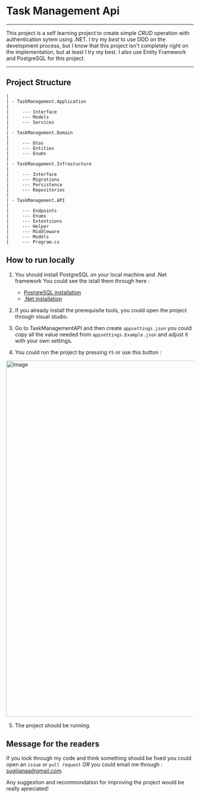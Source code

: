 
# Task Management Api

---

This project is a self learning project to create simple *CRUD* operation with authentication sytem using .NET.
I try my *best* to use DDD on the development process, but I know that this project isn't completely right on the implementation, but at least I try my best.
I also use Entity Framework and PostgreSQL for this project.

---

## Project Structure

```
|
| - TaskManagement.Application
|
|     --- Interface
|     --- Models
|     --- Services
|
| - TaskManagement.Domain
|
|     --- Dtos
|     --- Entities
|     --- Enums
|
| - TaskManagement.Infrastucture
|
|     --- Interface
|     --- Migrations
|     --- Persistence
|     --- Repositories
|
| - TaskManagement.API
|
|     --- Endpoints
|     --- Enums
|     --- Extentsions
|     --- Helper
|     --- Middleware
|     --- Models
|     --- Program.cs
```

## How to run locally

1. You should install PostgreSQL on your local machine and .Net framework
   You could see the istall them through here :
   
   - [PostgreSQL installation](https://www.postgresql.org/)
   - [.Net installation](https://learn.microsoft.com/en-us/dotnet/core/install/)
   
2. If you already install the prerequisite tools, you could open the project through visual studio.

3. Go to TaskManagementAPI and then create `appsettings.json` you could copy all the value needed from `appsettings.Example.json` and adjust it with your own settings.

4. You could run the project by pressing `F5` or use this button : 
<img width="959" alt="image" src="https://github.com/user-attachments/assets/f6aee2cf-1a1f-4d7d-8556-def95e37e6ae" />

5. The project should be running.

## Message for the readers

If you look through my code and think something should be fixed you could open an `issue` or `pull request` *OR* you could email me through : 
sugiiianaa@gmail.com. 

Any suggestion and recommondation for improving the project would be really apreciated!
